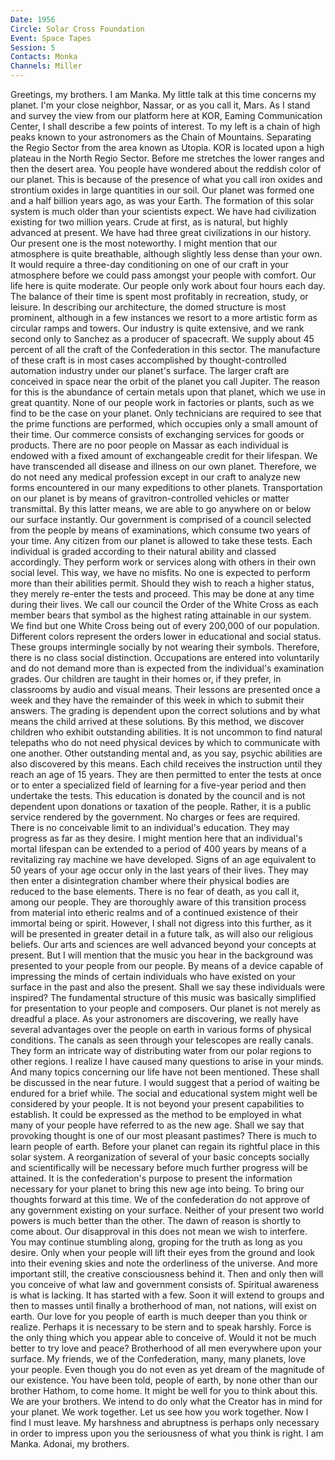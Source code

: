 ```yaml
---
Date: 1956
Circle: Solar Cross Foundation
Event: Space Tapes
Session: 5
Contacts: Monka
Channels: Miller
---
```


Greetings, my brothers. I am Manka. My little talk at this time concerns my planet. I'm your close neighbor, Nassar, or as you call it, Mars. As I stand and survey the view from our platform here at KOR, Eaming Communication Center, I shall describe a few points of interest. To my left is a chain of high peaks known to your astronomers as the Chain of Mountains. Separating the Regio Sector from the area known as Utopia. KOR is located upon a high plateau in the North Regio Sector. Before me stretches the lower ranges and then the desert area. You people have wondered about the reddish color of our planet. This is because of the presence of what you call iron oxides and strontium oxides in large quantities in our soil. Our planet was formed one and a half billion years ago, as was your Earth. The formation of this solar system is much older than your scientists expect. We have had civilization existing for two million years. Crude at first, as is natural, but highly advanced at present. We have had three great civilizations in our history. Our present one is the most noteworthy. I might mention that our atmosphere is quite breathable, although slightly less dense than your own. It would require a three-day conditioning on one of our craft in your atmosphere before we could pass amongst your people with comfort. Our life here is quite moderate. Our people only work about four hours each day. The balance of their time is spent most profitably in recreation, study, or leisure. In describing our architecture, the domed structure is most prominent, although in a few instances we resort to a more artistic form as circular ramps and towers. Our industry is quite extensive, and we rank second only to Sanchez as a producer of spacecraft. We supply about 45 percent of all the craft of the Confederation in this sector. The manufacture of these craft is in most cases accomplished by thought-controlled automation industry under our planet's surface. The larger craft are conceived in space near the orbit of the planet you call Jupiter. The reason for this is the abundance of certain metals upon that planet, which we use in great quantity. None of our people work in factories or plants, such as we find to be the case on your planet. Only technicians are required to see that the prime functions are performed, which occupies only a small amount of their time. Our commerce consists of exchanging services for goods or products. There are no poor people on Massar as each individual is endowed with a fixed amount of exchangeable credit for their lifespan. We have transcended all disease and illness on our own planet. Therefore, we do not need any medical profession except in our craft to analyze new forms encountered in our many expeditions to other planets. Transportation on our planet is by means of gravitron-controlled vehicles or matter transmittal. By this latter means, we are able to go anywhere on or below our surface instantly. Our government is comprised of a council selected from the people by means of examinations, which consume two years of your time. Any citizen from our planet is allowed to take these tests. Each individual is graded according to their natural ability and classed accordingly. They perform work or services along with others in their own social level. This way, we have no misfits. No one is expected to perform more than their abilities permit. Should they wish to reach a higher status, they merely re-enter the tests and proceed. This may be done at any time during their lives. We call our council the Order of the White Cross as each member bears that symbol as the highest rating attainable in our system. We find but one White Cross being out of every 200,000 of our population. Different colors represent the orders lower in educational and social status. These groups intermingle socially by not wearing their symbols. Therefore, there is no class social distinction. Occupations are entered into voluntarily and do not demand more than is expected from the individual's examination grades. Our children are taught in their homes or, if they prefer, in classrooms by audio and visual means. Their lessons are presented once a week and they have the remainder of this week in which to submit their answers. The grading is dependent upon the correct solutions and by what means the child arrived at these solutions. By this method, we discover children who exhibit outstanding abilities. It is not uncommon to find natural telepaths who do not need physical devices by which to communicate with one another. Other outstanding mental and, as you say, psychic abilities are also discovered by this means. Each child receives the instruction until they reach an age of 15 years. They are then permitted to enter the tests at once or to enter a specialized field of learning for a five-year period and then undertake the tests. This education is donated by the council and is not dependent upon donations or taxation of the people. Rather, it is a public service rendered by the government. No charges or fees are required. There is no conceivable limit to an individual's education. They may progress as far as they desire. I might mention here that an individual's mortal lifespan can be extended to a period of 400 years by means of a revitalizing ray machine we have developed. Signs of an age equivalent to 50 years of your age occur only in the last years of their lives. They may then enter a disintegration chamber where their physical bodies are reduced to the base elements. There is no fear of death, as you call it, among our people. They are thoroughly aware of this transition process from material into etheric realms and of a continued existence of their immortal being or spirit. However, I shall not digress into this further, as it will be presented in greater detail in a future talk, as will also our religious beliefs. Our arts and sciences are well advanced beyond your concepts at present. But I will mention that the music you hear in the background was presented to your people from our people. By means of a device capable of impressing the minds of certain individuals who have existed on your surface in the past and also the present. Shall we say these individuals were inspired? The fundamental structure of this music was basically simplified for presentation to your people and composers. Our planet is not merely as dreadful a place. As your astronomers are discovering, we really have several advantages over the people on earth in various forms of physical conditions. The canals as seen through your telescopes are really canals. They form an intricate way of distributing water from our polar regions to other regions. I realize I have caused many questions to arise in your minds. And many topics concerning our life have not been mentioned. These shall be discussed in the near future. I would suggest that a period of waiting be endured for a brief while. The social and educational system might well be considered by your people. It is not beyond your present capabilities to establish. It could be expressed as the method to be employed in what many of your people have referred to as the new age. Shall we say that provoking thought is one of our most pleasant pastimes? There is much to learn people of earth. Before your planet can regain its rightful place in this solar system. A reorganization of several of your basic concepts socially and scientifically will be necessary before much further progress will be attained. It is the confederation's purpose to present the information necessary for your planet to bring this new age into being. To bring our thoughts forward at this time. We of the confederation do not approve of any government existing on your surface. Neither of your present two world powers is much better than the other. The dawn of reason is shortly to come about. Our disapproval in this does not mean we wish to interfere. You may continue stumbling along, groping for the truth as long as you desire. Only when your people will lift their eyes from the ground and look into their evening skies and note the orderliness of the universe. And more important still, the creative consciousness behind it. Then and only then will you conceive of what law and government consists of. Spiritual awareness is what is lacking. It has started with a few. Soon it will extend to groups and then to masses until finally a brotherhood of man, not nations, will exist on earth. Our love for you people of earth is much deeper than you think or realize. Perhaps it is necessary to be stern and to speak harshly. Force is the only thing which you appear able to conceive of. Would it not be much better to try love and peace? Brotherhood of all men everywhere upon your surface. My friends, we of the Confederation, many, many planets, love your people. Even though you do not even as yet dream of the magnitude of our existence. You have been told, people of earth, by none other than our brother Hathom, to come home. It might be well for you to think about this. We are your brothers. We intend to do only what the Creator has in mind for your planet. We work together. Let us see how you work together. Now I find I must leave. My harshness and abruptness is perhaps only necessary in order to impress upon you the seriousness of what you think is right. I am Manka. Adonai, my brothers.